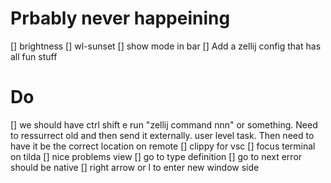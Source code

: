 # Prbably never happeining
[] brightness
[] wl-sunset
[] show mode in bar
[] Add a zellij config that has all fun stuff

# Do
[] we should have ctrl shift e run "zellij command nnn" or something. Need to ressurrect old and then send it externally. user level task. Then need to have it be the correct location on remote
[] clippy for vsc
[] focus terminal on tilda
[] nice problems view
[] go to type definition
[] go to next error should be native
[] right arrow or l to enter new window side